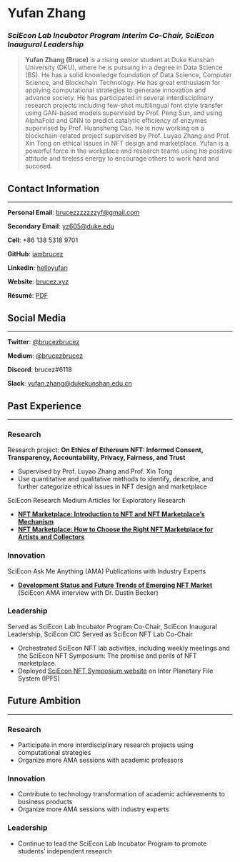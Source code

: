 # Yufan Zhang

### *SciEcon Lab Incubator Program Interim Co-Chair, SciEcon Inaugural Leadership*

<!-- ![HEADSHOT](./assets/img/headshot_yufan.jpg){: style="height:200px"} -->

> **Yufan Zhang (Bruce)** is a rising senior student at Duke Kunshan University (DKU), where he is pursuing in a degree in Data Science (BS). He has a solid knowledge foundation of Data Science, Computer Science, and Blockchain Technology. 
He has great enthusiasm for applying computational strategies to generate innovation and advance society. He has participated in several interdisciplinary research projects including few-shot multilingual font style transfer using GAN-based models supervised by Prof. Peng Sun, and using AlphaFold and GNN to predict catalytic efficiency of enzymes supervised by Prof. Huansheng Cao. 
He is now working on a blockchain-related project supervised by Prof. Luyao Zhang and Prof. Xin Tong on ethical issues in NFT design and marketplace. Yufan is a powerful force in the workplace and research teams using his positive attitude and tireless energy to encourage others to work hard and succeed.

## Contact Information

---

**Personal Email**: brucezzzzzzzyf@gmail.com

**Secondary Email**: yz605@duke.edu

**Cell**: +86 138 5318 9701

**GitHub**: [iambrucez](https://github.com/iambrucez)

**LinkedIn**: [helloyufan](https://www.linkedin.com/in/helloyufan/)

**Website**: [brucez.xyz](https://brucez.xyz/)

**Résumé**: [PDF](https://drive.google.com/file/d/1lQvmA-HfZwiKTYovEprYD5M1Bn6AyP1-/view?usp=sharing)

## Social Media

---

**Twitter**: [@brucezbrucez](https://twitter.com/brucezbrucez)

**Medium**: [@brucezbrucez](https://medium.com/@brucezbrucez)

**Discord**: brucez#6118

**Slack**: yufan.zhang@dukekunshan.edu.cn

## Past Experience

---

### Research

Research project: **On Ethics of Ethereum NFT: Informed Consent, Transparency, Accountability, Privacy, Fairness, and Trust**

- Supervised by Prof. Luyao Zhang and Prof. Xin Tong
- Use quantitative and qualitative methods to identify, describe, and further categorize ethical issues in NFT design and marketplace

SciEcon Research Medium Articles for Exploratory Research

- ****[NFT Marketplace: Introduction to NFT and NFT Marketplace’s Mechanism](https://medium.com/sciecon-research/nft-marketplace-introduction-to-nft-and-nft-marketplaces-mechanism-9e45169841f9)****
- ****[NFT Marketplace: How to Choose the Right NFT Marketplace for Artists and Collectors](https://medium.com/sciecon-research/nft-marketplace-how-to-choose-the-right-nft-marketplace-for-artists-and-collectors-5d4cc7cb1918)****

### Innovation

SciEcon Ask Me Anything (AMA) Publications with Industry Experts

- **[Development Status and Future Trends of Emerging NFT Market](https://medium.com/sciecon-ama/development-status-and-future-trends-of-emerging-nft-market-a522ebc968ff)** (SciEcon AMA interview with Dr. Dustin Becker)

### Leadership

Served as SciEcon Lab Incubator Program Co-Chair, SciEcon Inaugural Leadership, SciEcon CIC
Served as SciEcon NFT Lab Co-Chair

- Orchestrated SciEcon NFT lab activities, including weekly meetings and the SciEcon NFT Symposium: The promise and perils of NFT marketplace.
- Deployed [SciEcon NFT Symposium website](https://sciecon-nft-symposium.on.fleek.co/) on Inter Planetary File System (IPFS)

## Future Ambition

---

### Research

- Participate in more interdisciplinary research projects using computational strategies
- Organize more AMA sessions with academic professors

### Innovation

- Contribute to technology transformation of academic achievements to business products
- Organize more AMA sessions with industry experts

### Leadership

- Continue to lead the SciEcon Lab Incubator Program to promote students’ independent research